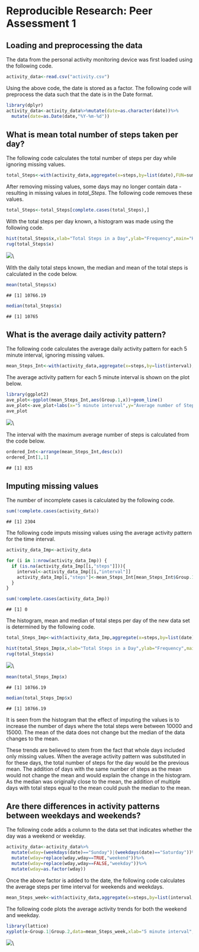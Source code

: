 # Reproducible Research: Peer Assessment 1


## Loading and preprocessing the data

The data from the personal activity monitoring device was first loaded using the following code.


```r
activity_data<-read.csv("activity.csv")
```

Using the above code, the date is stored as a factor. The following code will preprocess the data such that the date is in the Date format.


```r
library(dplyr)
activity_data<-activity_data%>%mutate(date=as.character(date))%>%
  mutate(date=as.Date(date,"%Y-%m-%d"))
```

## What is mean total number of steps taken per day?

The following code calculates the total number of steps per day while ignoring missing values.


```r
total_Steps<-with(activity_data,aggregate(x=steps,by=list(date),FUN=sum))
```

After removing missing values, some days may no longer contain data - resulting in missing values in *total_Steps*. The following code removes these values.


```r
total_Steps<-total_Steps[complete.cases(total_Steps),]
```

With the total steps per day known, a histogram was made using the following code.


```r
hist(total_Steps$x,xlab="Total Steps in a Day",ylab="Frequency",main="Histogram of Total Steps in a Day",col="green")
rug(total_Steps$x)
```

![](PA1_template_files/figure-html/unnamed-chunk-5-1.png)\

With the daily total steps known, the median and mean of the total steps is calculated in the code below.


```r
mean(total_Steps$x)
```

```
## [1] 10766.19
```

```r
median(total_Steps$x)
```

```
## [1] 10765
```

## What is the average daily activity pattern?

The following code calculates the average daily activity pattern for each 5 minute interval, ignoring missing values.


```r
mean_Steps_Int<-with(activity_data,aggregate(x=steps,by=list(interval),FUN=function(x){mean(x,na.rm=TRUE)}))
```

The average activity pattern for each 5 minute interval is shown on the plot below.


```r
library(ggplot2)
ave_plot<-ggplot(mean_Steps_Int,aes(Group.1,x))+geom_line()
ave_plot<-ave_plot+labs(x="5 minute interval",y="Average number of Steps",title="Average Daily Activity Pattern")
ave_plot
```

![](PA1_template_files/figure-html/unnamed-chunk-8-1.png)\

The interval with the maximum average number of steps is calculated from the code below.


```r
ordered_Int<-arrange(mean_Steps_Int,desc(x))
ordered_Int[1,1]
```

```
## [1] 835
```

## Imputing missing values

The number of incomplete cases is calculated by the following code.


```r
sum(!complete.cases(activity_data))
```

```
## [1] 2304
```

The following code imputs missing values using the average activity pattern for the time interval.


```r
activity_data_Imp<-activity_data

for (i in 1:nrow(activity_data_Imp)) {
  if (is.na(activity_data_Imp[[i,"steps"]])){
    interval<-activity_data_Imp[[i,"interval"]]
    activity_data_Imp[i,"steps"]<-mean_Steps_Int[mean_Steps_Int$Group.1==interval,"x"]
  }
}

sum(!complete.cases(activity_data_Imp))
```

```
## [1] 0
```

The histogram, mean and median of total steps per day of the new data set is determined by the following code.


```r
total_Steps_Imp<-with(activity_data_Imp,aggregate(x=steps,by=list(date),FUN=sum))

hist(total_Steps_Imp$x,xlab="Total Steps in a Day",ylab="Frequency",main="Histogram of Total Steps in a Day with Imputing",col="green")
rug(total_Steps$x)
```

![](PA1_template_files/figure-html/unnamed-chunk-12-1.png)\

```r
mean(total_Steps_Imp$x)
```

```
## [1] 10766.19
```

```r
median(total_Steps_Imp$x)
```

```
## [1] 10766.19
```

It is seen from the histogram that the effect of imputing the values is to increase the number of days where the total steps were between 10000 and 15000. The mean of the data does not change but the median of the data changes to the mean. 

These trends are believed to stem from the fact that whole days included only missing values. When the average activity pattern was substituted in for these days, the total number of steps for the day would be the previous mean. The addition of days with the same number of steps as the mean would not change the mean and would explain the change in the histogram. As the median was originally close to the mean, the addition of multiple days with total steps equal to the mean could push the median to the mean.

## Are there differences in activity patterns between weekdays and weekends?

The following code adds a column to the data set that indicates whether the day was a weekend or weekday.


```r
activity_data<-activity_data%>%
  mutate(wday=(weekdays(date)=="Sunday")|(weekdays(date)=="Saturday"))%>%
  mutate(wday=replace(wday,wday==TRUE,"weekend"))%>%
  mutate(wday=replace(wday,wday==FALSE,"weekday"))%>%
  mutate(wday=as.factor(wday))
```

Once the above factor is added to the date, the following code calculates the average steps per time interval for weekends and weekdays.


```r
mean_Steps_week<-with(activity_data,aggregate(x=steps,by=list(interval,wday),FUN=function(x){mean(x,na.rm=TRUE)}))
```

The following code plots the average activity trends for both the weekend and weekday.


```r
library(lattice)
xyplot(x~Group.1|Group.2,data=mean_Steps_week,xlab="5 minute interval",ylab="Average Number of Steps",layout=c(1,2),type="l")
```

![](PA1_template_files/figure-html/unnamed-chunk-15-1.png)\


